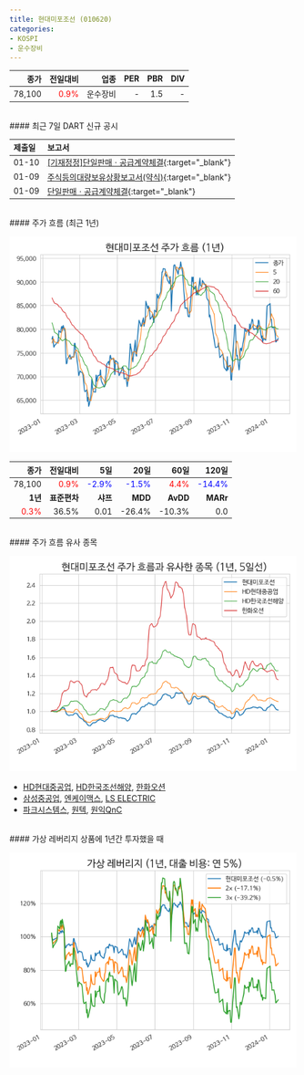 ```yaml
---
title: 현대미포조선 (010620)
categories:
- KOSPI
- 운수장비
---
```


|**종가**|**전일대비**|**업종**|**PER**|**PBR**|**DIV**|
|-------:|-----------:|-------:|------:|------:|------:|
|78,100|<span style="color: red">0.9%</span>|운수장비|-|1.5|-|

<!-- more -->

<br>
#### 최근 7일 DART 신규 공시<a id="dart"></a>


|**제출일**|**보고서**|
|:-----|:-------|
|01-10|[[기재정정]단일판매ㆍ공급계약체결](https://dart.fss.or.kr/dsaf001/main.do?rcpNo=20240110800682){:target="_blank"}|
|01-09|[주식등의대량보유상황보고서(약식)](https://dart.fss.or.kr/dsaf001/main.do?rcpNo=20240109000263){:target="_blank"}|
|01-09|[단일판매ㆍ공급계약체결](https://dart.fss.or.kr/dsaf001/main.do?rcpNo=20240109800154){:target="_blank"}|

<br>
#### 주가 흐름 (최근 1년)<a id="price"></a>

![010620](/assets/images/stock/010620.png)

|**종가**|**전일대비**|**5일**|**20일**|**60일**|**120일**|
|---:|-------:|--:|---:|---:|----:|
|78,100|<span style="color: red">0.9%</span>|<span style="color: blue">-2.9%</span>|<span style="color: blue">-1.5%</span>|<span style="color: red">4.4%</span>|<span style="color: blue">-14.4%</span>|
|**1년**|**표준편차**|**샤프**|**MDD**|**AvDD**|**MARr**|
|<span style="color: red">0.3%</span>|36.5%|0.01|-26.4%|-10.3%|0.0|

<br>
#### 주가 흐름 유사 종목<a id="corr"></a>

![010620](/assets/images/stock/010620_corr.png)

- [HD현대중공업](/329180/), [HD한국조선해양](/009540/), [한화오션](/042660/)
- [삼성중공업](/010140/), [엔케이맥스](/182400/), [LS ELECTRIC](/010120/)
- [파크시스템스](/140860/), [원텍](/336570/), [원익QnC](/074600/)

<br>
#### 가상 레버리지 상품에 1년간 투자했을 때<a id="2x"></a>

![010620](/assets/images/stock/010620_2x.png)

[^corr]: 상관계수를 이용하여 분석하였습니다.